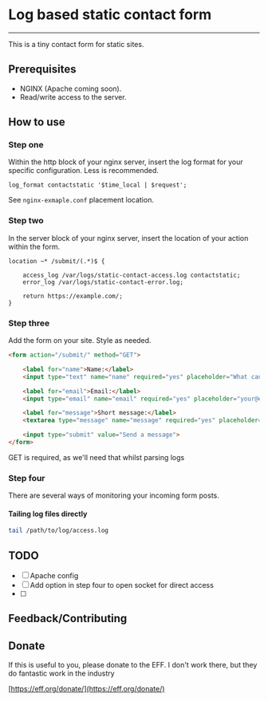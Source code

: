 # Log based static contact form
---

This is a tiny contact form for static sites.

## Prerequisites

- NGINX (Apache coming soon).
- Read/write access to the server.

## How to use

### Step one

Within the http block of your nginx server, insert the log format for your specific configuration. Less is recommended.

```nginx
log_format contactstatic '$time_local | $request';
```

See `nginx-exmaple.conf` placement location.

### Step two

In the server block of your nginx server, insert the location of your action within the form.

```nginx
location ~* /submit/(.*)$ {

	access_log /var/logs/static-contact-access.log contactstatic;
	error_log /var/logs/static-contact-error.log;

	return https://example.com/;
}
```

### Step three

Add the form on your site. Style as needed.

```html
<form action="/submit/" method="GET">

	<label for="name">Name:</label>
	<input type="text" name="name" required="yes" placeholder="What can I call you?">

	<label for="email">Email:</label>
	<input type="email" name="email" required="yes" placeholder="your@email.com">

	<label for="message">Short message:</label>
	<textarea type="message" name="message" required="yes" placeholder="What do you want to say (in 140 characters)?" maxlength="140"></textarea>

	<input type="submit" value="Send a message">
</form>
```
GET is required, as we'll need that whilst parsing logs

### Step four

There are several ways of monitoring your incoming form posts.

#### Tailing log files directly

```bash
tail /path/to/log/access.log
```

## TODO

- [ ] Apache config
- [ ] Add option in step four to open socket for direct access
- [ ]

## Feedback/Contributing

## Donate

If this is useful to you, please donate to the EFF. I don't work there,
but they do fantastic work in the industry

[https://eff.org/donate/](https://eff.org/donate/)
